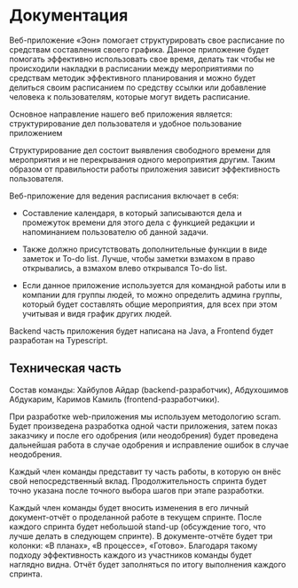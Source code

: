 # Документация
Веб-приложение «Эон» помогает структурировать свое расписание по средствам составления своего графика. Данное приложение будет помогать эффективно использовать свое время, делать так чтобы не происходили накладки в расписании между мероприятиями по средствам методик эффективного планирования и можно будет делиться своим расписанием по средству ссылки или добавление человека к пользователям, которые могут видеть расписание. 

Основное направление нашего веб приложения является: структурирование дел пользователя и удобное пользование приложением 

Структурирование дел состоит выявления свободного времени для мероприятия и не перекрывания одного мероприятия другим. Таким образом от правильности работы приложения зависит эффективность пользователя. 

Веб-приложение для ведения расписания включает в себя: 

- Составление календаря, в который записываются дела и промежуток времени для этого дела с функцией редакции и напоминанием пользователю об данной задачи.  

- Также должно присутствовать дополнительные функции в виде заметок и To-do list. Лучше, чтобы заметки взмахом в право открывались, а взмахом влево открывался To-do list. 

- Если данное приложение используется для командной работы или в компании для группы людей, то можно определить админа группы, который будет составлять общие мероприятия, для всех при этом учитывая и видя график других людей.  

Backend часть приложения будет написана на Java, а Frontend будет разработан на Typescript.

## Техническая часть

Состав команды: Хайбулов Айдар (backend-разработчик), Абдухошимов Абдукарим, Каримов Камиль (frontend-разработчики).

При разработке web-приложения мы используем методологию scram. Будет произведена разработка одной части приложения, затем показ заказчику и после его одобрения (или неодобрения) будет проведена дальнейшая работа в случае одобрения и исправление ошибок в случае неодобрения. 

Каждый член команды представит ту часть работы, в которую он внёс свой непосредственный вклад. Продолжительность спринта будет точно указана после точного выбора шагов при этапе разработки.

Каждый член команды будет вносить изменения в его личный документ-отчёт о проделанной работе в текущем спринте. После каждого спринта будет небольшой stand-up (обсуждение того, что лучше делать в следующем спринте). В документе-отчёте будет три колонки: «В планах», «В процессе», «Готово». Благодаря такому подходу эффективность каждого из участников команды будет наглядно видна. Отчёт будет заполняться по итогу выполнения каждого спринта.
